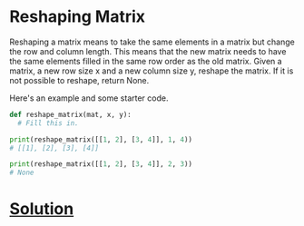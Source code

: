 # Reshaping Matrix

Reshaping a matrix means to take the same elements in a matrix but change the row and column length. This means that the new matrix needs to have the same elements filled in the same row order as the old matrix. Given a matrix, a new row size x and a new column size y, reshape the matrix. If it is not possible to reshape, return None.

Here's an example and some starter code.

```python
def reshape_matrix(mat, x, y):
  # Fill this in.

print(reshape_matrix([[1, 2], [3, 4]], 1, 4))
# [[1], [2], [3], [4]]

print(reshape_matrix([[1, 2], [3, 4]], 2, 3))
# None
````

# [Solution](solution.md)